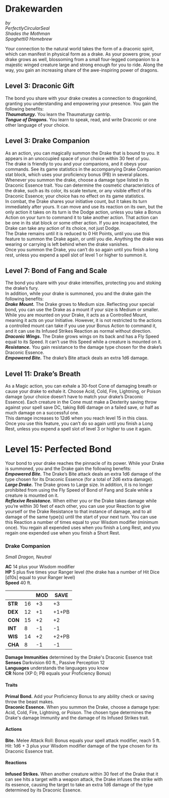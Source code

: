 # Drakewarden
*by*  
*PerfectlyCircularSeal*  
*Shades the Mothman*  
*Spaghetti0 Homebrew*  

Your connection to the natural world takes the form of a draconic spirit, which can manifest in physical form as a drake. As your powers grow, your drake grows as well, blossoming from a small four-legged companion to a majestic winged creature large and strong enough for you to ride. Along the way, you gain an increasing share of the awe-inspiring power of dragons.

## Level 3: Draconic Gift
The bond you share with your drake creates a connection to dragonkind, granting you understanding and empowering your presence. You gain the following benefits:  
***Thaumaturgy.*** You learn the Thaumaturgy cantrip.  
***Tongue of Dragons.*** You learn to speak, read, and write Draconic or one other language of your choice.

## Level 3: Drake Companion
As an action, you can magically summon the Drake that is bound to you. It appears in an unoccupied space of your choice within 30 feet of you.  
The drake is friendly to you and your companions, and it obeys your commands. See its game statistics in the accompanying Drake Companion stat block, which uses your proficiency bonus (PB) in several places. Whenever you summon the drake, choose a damage type listed in its Draconic Essence trait. You can determine the cosmetic characteristics of the drake, such as its color, its scale texture, or any visible effect of its Draconic Essence; your choice has no effect on its game statistics.  
In combat, the Drake shares your initiative count, but it takes its turn immediately after yours. It can move and use its reaction on its own, but the only action it takes on its turn is the Dodge action, unless you take a Bonus Action on your turn to command it to take another action. That action can be one in its stat block or some other action. If you are incapacitated, the Drake can take any action of its choice, not just Dodge.  
The Drake remains until it is reduced to 0 Hit Points, until you use this feature to summon the Drake again, or until you die. Anything the drake was wearing or carrying is left behind when the drake vanishes.  
Once you summon the Drake, you can’t do so again until you finish a long rest, unless you expend a spell slot of level 1 or higher to summon it.  

## Level 7: Bond of Fang and Scale
The bond you share with your drake intensifies, protecting you and stoking the drake’s fury.   
In addition, while your drake is summoned, you and the drake gain the following benefits:  
***Drake Mount.*** The Drake grows to Medium size. Reflecting your special bond, you can use the Drake as a mount if your size is Medium or smaller. While you are mounted on your Drake, it acts as a Controlled Mount, meaning it acts on your Initiative. However, it is not restricted to the actions a controlled mount can take if you use your Bonus Action to command it, and it can use its Infused Strikes Reaction as normal without direction.  
***Draconic Wings.*** The Drake grows wings on its back and has a Fly Speed equal to its Speed. It can’t use this Speed while a creature is mounted on it.  
***Resistance.*** You gain resistance to the damage type chosen for the drake’s Draconic Essence.  
***Empowered Bite.*** The drake’s Bite attack deals an extra 1d6 damage.

## Level 11: Drake’s Breath
As a Magic action, you can exhale a 30-foot Cone of damaging breath or cause your drake to exhale it. Choose Acid, Cold, Fire, Lightning, or Poison damage (your choice doesn’t have to match your drake’s Draconic Essence). Each creature in the Cone must make a Dexterity saving throw against your spell save DC, taking 8d6 damage on a failed save, or half as much damage on a successful one.  
This damage increases to 12d6 when you reach level 15 in this class.  
Once you use this feature, you can’t do so again until you finish a Long Rest, unless you expend a spell slot of level 3 or higher to use it again.

# Level 15: Perfected Bond
Your bond to your drake reaches the pinnacle of its power. While your Drake is summoned, you and the Drake gain the following benefits:  
***Empowered Bite.*** The Drake’s Bite attack deals an extra 1d6 damage of the type chosen for its Draconic Essence (for a total of 2d6 extra damage).  
***Large Drake.*** The Drake grows to Large size. In addition, it is no longer prohibited from using the Fly Speed of Bond of Fang and Scale while a creature is mounted on it.  
***Reflexive Resistance.*** When either you or the Drake takes damage while you’re within 30 feet of each other, you can use your Reaction to give yourself or the Drake Resistance to that instance of damage, and to all damage of the same type(s) until the start of your next turn. You can use this Reaction a number of times equal to your Wisdom modifier (minimum once). You regain all expended uses when you finish a Long Rest, and you regain one expended use when you finish a Short Rest.


### Drake Companion
*Small Dragon, Neutral*  

**AC** 14 plus your Wisdom modifier  
**HP** 5 plus five times your Ranger level (the drake has a number of Hit Dice [d10s] equal to your Ranger level)  
**Speed** 40 ft.

|         |    | MOD | SAVE  |
|---------|----|-----|-------|
| **STR** | 16 | +3  | +3    |
| **DEX** | 12 | +1  | +1+PB |
| **CON** | 15 | +2  | +2    |
| **INT** | 8  | -1  | -1    |
| **WIS** | 14 | +2  | +2+PB |
| **CHA** | 8  | -1  | -1    |

**Damage Immunities** determined by the Drake's Draconic Essence trait  
**Senses** Darkvision 60 ft., Passive Perception 12  
**Languages** understands the languages you know  
**CR** None (XP 0; PB equals your Proficiency Bonus)

#### Traits
**Primal Bond.** Add your Proficiency Bonus to any ability check or saving throw the beast makes.  
**Draconic Essence.** When you summon the Drake, choose a damage type: Acid, Cold, Fire, Lightning, or Poison. The chosen type determines the Drake's damage Immunity and the damage of its Infused Strikes trait.

#### Actions
**Bite.** Melee Attack Roll: Bonus equals your spell attack modifier, reach 5 ft. Hit: 1d6 + 3 plus your Wisdom modifier damage of the type chosen for its Draconic Essence trait.

#### Reactions
**Infused Strikes.** When another creature within 30 feet of the Drake that it can see hits a target with a weapon attack, the Drake infuses the strike with its essence, causing the target to take an extra 1d6 damage of the type determined by its Draconic Essence.